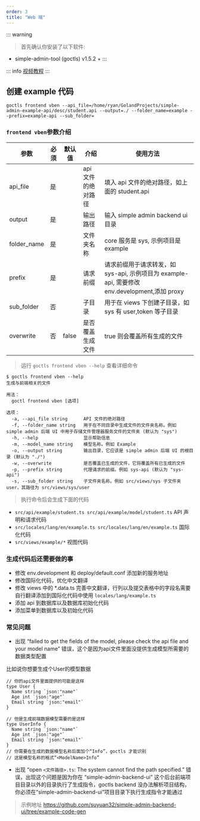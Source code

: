 ```yaml
---
order: 3
title: "Web 端"
---
```


::: warning

> 首先确认你安装了以下软件:

- simple-admin-tool (goctls) v1.5.2 +
  :::

::: info
[视频教程](https://www.bilibili.com/video/BV1DL411a7wo)
:::

## 创建 example 代码

```shell
goctls frontend vben --api_file=/home/ryan/GolandProjects/simple-admin-example-api/desc/student.api --output=./ --folder_name=example --prefix=example-api --sub_folder=
```

### `frontend vben`参数介绍

| 参数        | 必须 | 默认值 | 介绍               | 使用方法                                                                                      |
| ----------- | ---- | ------ | ------------------ | --------------------------------------------------------------------------------------------- |
| api_file    | 是   |        | api 文件的绝对路径 | 填入 api 文件的绝对路径，如上面的 student.api                                                 |
| output      | 是   |        | 输出路径           | 输入 simple admin backend ui 目录                                                             |
| folder_name | 是   |        | 文件夹名称         | core 服务是 sys, 示例项目是 example                                                           |
| prefix      | 是   |        | 请求前缀           | 请求前缀用于请求转发，如 sys-api, 示例项目为 example-api, 需要修改 env.development,添加 proxy |
| sub_folder  | 否   |        | 子目录             | 用于在 views 下创建子目录，如 sys 有 user,token 等子目录                                      |
| overwrite   | 否   | false  | 是否覆盖生成文件   | true 则会覆盖所有生成的文件                                                                   |

> 运行 `goctls frontend vben --help` 查看详细命令

```shell
$ goctls frontend vben --help
生成与前端相关的文件

用法：
  goctl frontend vben [选项]

选项：
  -a, --api_file string      API 文件的绝对路径
  -f, --folder_name string   用于在不同目录中生成文件的文件夹名称。例如 simple admin 后端 UI 中用于存储文件管理器服务文件的文件夹 (默认为 "sys")
  -h, --help                 显示帮助信息
  -m, --model_name string    模型名称。例如 Example
  -o, --output string        输出目录，它应该是 simple admin 后端 UI 的根目录 (默认为 "./")
  -w, --overwrite            是否覆盖已生成的文件，它将覆盖所有已生成的文件
  -p, --prefix string        代理请求的前缀。例如 sys-api (默认为 "sys-api")
  -s, --sub_folder string    子文件夹名称。例如 src/views/sys 子文件夹 user，其路径为 src/views/sys/user
```

> 执行命令后会生成下面的代码

- `src/api/example/student.ts src/api/example/model/student.ts` API 声明和请求代码
- `src/locales/lang/en/example.ts src/locales/lang/en/example.ts` 国际化代码
- `src/views/example/*` 视图代码

### 生成代码后还需要做的事

- 修改 env.development 和 deploy/default.conf 添加新的服务地址
- 修改国际化代码，优化中文翻译
- 修改 views 中的 \*.data.ts 完善中文翻译，行列以及提交表格中的字段名需要自行翻译添加到国际化代码中使用 `locales/lang/example.ts`
- 添加 api 到数据库以及数据库初始化代码
- 添加菜单到数据库以及初始化代码

### 常见问题

- 出现 “failed to get the fields of the model, please check the api file and your model name” 错误，这个是因为api文件里面没提供生成模型所需要的数据类型配置

比如说你想要生成个User的模型数据
```
// 你的api文件里面提供的可能是这样
type User {
  Name string `json:"name"`
  Age int `json:"age"`
  Email string `json:"email"`
}

// 但是生成前端数据模型需要的是这样
type UserInfo {
  Name string `json:"name"`
  Age int `json:"age"`
  Email string `json:"email"`
}
// 你需要在生成的数据模型名称后面加个“Info”，goctls 才能识别
// 这是模型名称的格式“<ModelName>Info”
```

- 出现 “open `<文件路径>.ts`: The system cannot find the path specified.” 错误，出现这个问题是因为你在 “simple-admin-backend-ui” 这个后台前端项目目录以外的目录执行了生成指令，goctls backend 没办法解析项目结构，你必须在“simple-admin-backend-ui”项目目录下执行生成指令才能通过

> 示例地址 <https://github.com/suyuan32/simple-admin-backend-ui/tree/example-code-gen>
